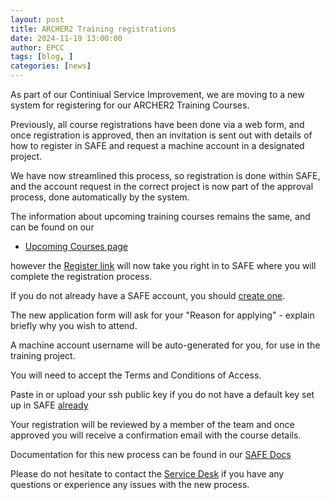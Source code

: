 ```yaml
---
layout: post
title: ARCHER2 Training registrations
date: 2024-11-19 13:00:00
author: EPCC 
tags: [blog, ] 
categories: [news]
---
```


As part of our Continiual Service Improvement, we are moving to a new system for registering for our ARCHER2 Training Courses.

Previously, all course registrations have been done via a web form, and once registration is approved, then an invitation is sent out with details of how to register in SAFE and request a machine account in a designated project.

We have now streamlined this process, so registration is done within SAFE, and the account request in the correct project is now part of the approval process, done automatically by the system.

The information about upcoming training courses remains the same, and can be found on our

- [Upcoming Courses page](https://www.archer2.ac.uk/training/#upcoming-training)

however the [Register link](https://safe.epcc.ed.ac.uk/TransitionServlet/TrainingCourse//-/Transition=INDEX) will now take you right in to SAFE where you will complete the registration process.

If you do not already have a SAFE account, you should [create one](../safe-for-users/#how-to-register-on-safe).

The new application form will ask for your "Reason for applying" - explain briefly why you wish to attend.

A machine account username will be auto-generated for you, for use in the training project.

You will need to accept the Terms and Conditions of Access.

Paste in or upload your ssh public key if you do not have a default key set up in SAFE [already](https://epcced.github.io/safe-docs/safe-for-users/#how-to-add-an-ssh-public-key-to-your-account)

Your registration will be reviewed by a member of the team and once approved you will receive a confirmation email with the course details.

Documentation for this new process can be found in our [SAFE Docs](link)

Please do not hesitate to contact the [Service Desk](mailto:support@archer2.ac.uk) if you have any questions or experience any issues with the new process.










